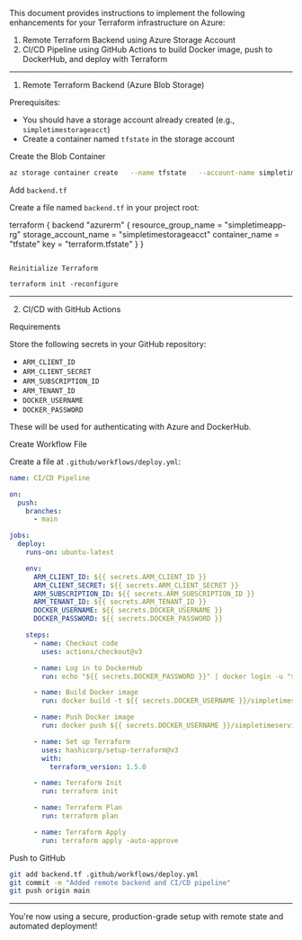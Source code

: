 
This document provides instructions to implement the following enhancements for your Terraform infrastructure on Azure:

1. Remote Terraform Backend using Azure Storage Account 
2. CI/CD Pipeline using GitHub Actions to build Docker image, push to DockerHub, and deploy with Terraform

---------------------------------------

 1. Remote Terraform Backend (Azure Blob Storage)

Prerequisites:
- You should have a storage account already created (e.g., `simpletimestorageacct`)
- Create a container named `tfstate` in the storage account

 Create the Blob Container

```bash
az storage container create   --name tfstate   --account-name simpletimestorageacct   --auth-mode login
```

 Add `backend.tf`

Create a file named `backend.tf` in your project root:

terraform {
  backend "azurerm" {
    resource_group_name  = "simpletimeapp-rg"
    storage_account_name = "simpletimestorageacct"
    container_name       = "tfstate"
    key                  = "terraform.tfstate"
  }
}
```

Reinitialize Terraform

terraform init -reconfigure
```

---------------------------------------------------

2. CI/CD with GitHub Actions

Requirements

Store the following secrets in your GitHub repository:

- `ARM_CLIENT_ID`
- `ARM_CLIENT_SECRET`
- `ARM_SUBSCRIPTION_ID`
- `ARM_TENANT_ID`
- `DOCKER_USERNAME`
- `DOCKER_PASSWORD`

These will be used for authenticating with Azure and DockerHub.

 Create Workflow File

Create a file at `.github/workflows/deploy.yml`:

```yaml
name: CI/CD Pipeline

on:
  push:
    branches:
      - main

jobs:
  deploy:
    runs-on: ubuntu-latest

    env:
      ARM_CLIENT_ID: ${{ secrets.ARM_CLIENT_ID }}
      ARM_CLIENT_SECRET: ${{ secrets.ARM_CLIENT_SECRET }}
      ARM_SUBSCRIPTION_ID: ${{ secrets.ARM_SUBSCRIPTION_ID }}
      ARM_TENANT_ID: ${{ secrets.ARM_TENANT_ID }}
      DOCKER_USERNAME: ${{ secrets.DOCKER_USERNAME }}
      DOCKER_PASSWORD: ${{ secrets.DOCKER_PASSWORD }}

    steps:
      - name: Checkout code
        uses: actions/checkout@v3

      - name: Log in to DockerHub
        run: echo "${{ secrets.DOCKER_PASSWORD }}" | docker login -u "${{ secrets.DOCKER_USERNAME }}" --password-stdin

      - name: Build Docker image
        run: docker build -t ${{ secrets.DOCKER_USERNAME }}/simpletimeservice:latest .

      - name: Push Docker image
        run: docker push ${{ secrets.DOCKER_USERNAME }}/simpletimeservice:latest

      - name: Set up Terraform
        uses: hashicorp/setup-terraform@v3
        with:
          terraform_version: 1.5.0

      - name: Terraform Init
        run: terraform init

      - name: Terraform Plan
        run: terraform plan

      - name: Terraform Apply
        run: terraform apply -auto-approve
```

Push to GitHub

```bash
git add backend.tf .github/workflows/deploy.yml
git commit -m "Added remote backend and CI/CD pipeline"
git push origin main
```

----------------------------------------------------
You're now using a secure, production-grade setup with remote state and automated deployment!
